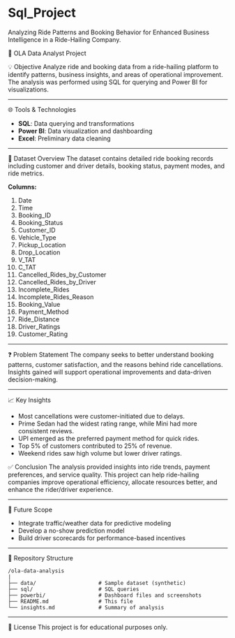 # Sql_Project

Analyzing Ride Patterns and Booking Behavior for Enhanced Business Intelligence in a Ride-Hailing Company.

 🚗 OLA Data Analyst Project

 💡 Objective
Analyze ride and booking data from a ride-hailing platform to identify patterns, business insights, and areas of operational improvement. The analysis was performed using SQL for querying and Power BI for visualizations.

---

 🌐 Tools & Technologies
- **SQL**: Data querying and transformations
- **Power BI**: Data visualization and dashboarding
- **Excel**: Preliminary data cleaning

---

 📂 Dataset Overview
The dataset contains detailed ride booking records including customer and driver details, booking status, payment modes, and ride metrics.

 **Columns:**
1. Date
2. Time
3. Booking_ID
4. Booking_Status
5. Customer_ID
6. Vehicle_Type
7. Pickup_Location
8. Drop_Location
9. V_TAT
10. C_TAT
11. Cancelled_Rides_by_Customer
12. Cancelled_Rides_by_Driver
13. Incomplete_Rides
14. Incomplete_Rides_Reason
15. Booking_Value
16. Payment_Method
17. Ride_Distance
18. Driver_Ratings
19. Customer_Rating

---

 ❓ Problem Statement
The company seeks to better understand booking patterns, customer satisfaction, and the reasons behind ride cancellations. Insights gained will support operational improvements and data-driven decision-making.


---

 📈 Key Insights
- Most cancellations were customer-initiated due to delays.
- Prime Sedan had the widest rating range, while Mini had more consistent reviews.
- UPI emerged as the preferred payment method for quick rides.
- Top 5% of customers contributed to 25% of revenue.
- Weekend rides saw high volume but lower driver ratings.


✅ Conclusion
The analysis provided insights into ride trends, payment preferences, and service quality. This project can help ride-hailing companies improve operational efficiency, allocate resources better, and enhance the rider/driver experience.

---

 🚀 Future Scope
- Integrate traffic/weather data for predictive modeling
- Develop a no-show prediction model
- Build driver scorecards for performance-based incentives

---

 📁 Repository Structure
```
/ola-data-analysis
|
├── data/                    # Sample dataset (synthetic)
├── sql/                     # SQL queries
├── powerbi/                 # Dashboard files and screenshots
├── README.md                # This file
└── insights.md              # Summary of analysis
```

---

 📖 License
This project is for educational purposes only.



